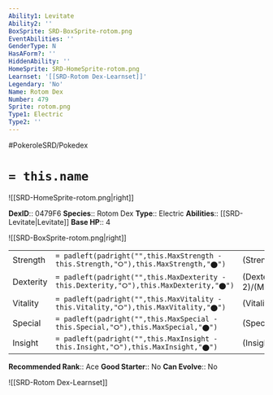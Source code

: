 ```yaml
---
Ability1: Levitate
Ability2: ''
BoxSprite: SRD-BoxSprite-rotom.png
EventAbilities: ''
GenderType: N
HasAForm?: ''
HiddenAbility: ''
HomeSprite: SRD-HomeSprite-rotom.png
Learnset: '[[SRD-Rotom Dex-Learnset]]'
Legendary: 'No'
Name: Rotom Dex
Number: 479
Sprite: rotom.png
Type1: Electric
Type2: ''
---
```


#PokeroleSRD/Pokedex

# `= this.name`

![[SRD-HomeSprite-rotom.png|right]]

**DexID**:: 0479F6
**Species**:: Rotom Dex
**Type**:: Electric
**Abilities**:: [[SRD-Levitate|Levitate]]
**Base HP**:: 4

![[SRD-BoxSprite-rotom.png|right]]

|           |                                                                                        |                                          |
| --------- | -------------------------------------------------------------------------------------- | ---------------------------------------- |
| Strength  | `= padleft(padright("",this.MaxStrength - this.Strength,"⭘"),this.MaxStrength,"⬤")`    | (Strength::2)/(MaxStrength::4)   |
| Dexterity | `= padleft(padright("",this.MaxDexterity - this.Dexterity,"⭘"),this.MaxDexterity,"⬤")` | (Dexterity:: 2)/(MaxDexterity::5) |
| Vitality  | `= padleft(padright("",this.MaxVitality - this.Vitality,"⭘"),this.MaxVitality,"⬤")`    | (Vitality::3)/(MaxVitality::6)   |
| Special   | `= padleft(padright("",this.MaxSpecial - this.Special,"⭘"),this.MaxSpecial,"⬤")`       | (Special::3)/(MaxSpecial::6)     |
| Insight   | `= padleft(padright("",this.MaxInsight - this.Insight,"⭘"),this.MaxInsight,"⬤")`       | (Insight::3)/(MaxInsight::6)     |

**Recommended Rank**:: Ace
**Good Starter**:: No
**Can Evolve**:: No

![[SRD-Rotom Dex-Learnset]]
